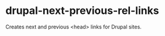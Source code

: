 drupal-next-previous-rel-links
==============================

Creates next and previous &lt;head> links for Drupal sites.
